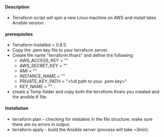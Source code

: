 
#### Description

- Terraform script will spin a new Linux machine on AWS and install lates Ansible version.


#### prerequisites

- Terraform Installed > 0.8.5.
- Copy the .pem key file to your terraform server.
- Create file name "terraform.tfvars" and define the following:
    -  AWS_ACCESS_KEY = "<aws access key>"
    -  AWS_SECRET_KEY = "<aws secret key>"
    -  AMI = "<amazon machine image>"
    -  INSTANCE_NAME = "<you ansible instance name>"
    -  PRIVATE_KEY_PATH = "<full path to your .pem key>"
    -  KEY_NAME = "<key name defined in aws>"
- create a Temp folder and copy both the terraform.tfvars you created and the ansible.tf file.

#### Installation

- terraform plan - checking for mistakes in the file structure. make sure there are no errors in output.
- terraform apply - build the Ansible server (process will take ~3min).



